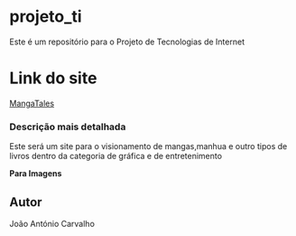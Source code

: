 # projeto_ti
Este é um repositório para o Projeto de Tecnologias de Internet 

# Link do site
[MangaTales](https://cloudfunny99.github.io/projeto_ti/)

### Descrição mais detalhada
Este será um site para o visionamento de mangas,manhua e outro tipos de livros dentro da categoria de gráfica e de entretenimento



**Para Imagens**











## Autor
João António Carvalho

